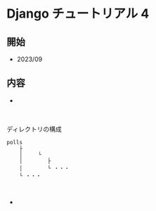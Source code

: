 # Django チュートリアル 4

## 開始

- 2023/09

## 内容

-

##

<br>
ディレクトリの構成

```
polls
	├
	│     └
	│        ├
	│        └ ・・・
	└ ・・・
```

##

```Python

```

- ![]()
